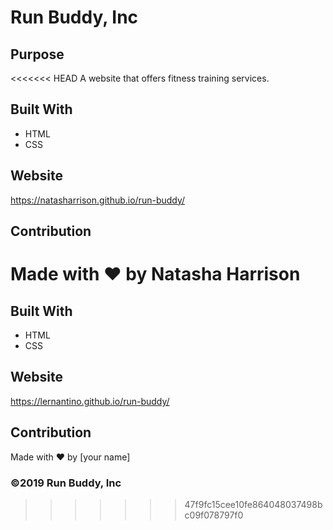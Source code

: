 # Run Buddy, Inc

## Purpose

<<<<<<< HEAD
A website that offers fitness training services.

## Built With

- HTML
- CSS

## Website

https://natasharrison.github.io/run-buddy/

## Contribution

# Made with ❤️ by Natasha Harrison

## Built With

- HTML
- CSS

## Website

https://lernantino.github.io/run-buddy/

## Contribution

Made with ❤️ by [your name]

### ©️2019 Run Buddy, Inc

> > > > > > > 47f9fc15cee10fe864048037498bc09f078797f0
